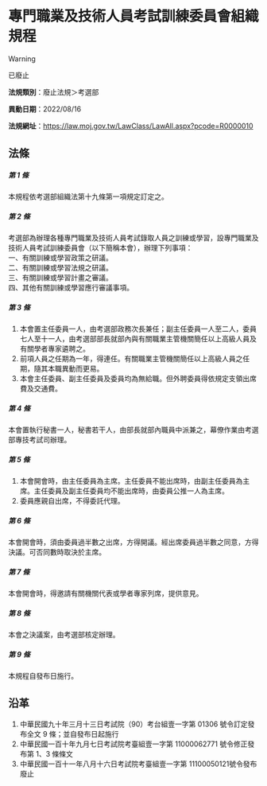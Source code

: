 # 專門職業及技術人員考試訓練委員會組織規程
> [!WARNING]
> 已廢止

**法規類別**：廢止法規＞考選部

**異動日期**：2022/08/16  

**法規網址**：https://law.moj.gov.tw/LawClass/LawAll.aspx?pcode=R0000010



## 法條
##### 第 1 條
本規程依考選部組織法第十九條第一項規定訂定之。

##### 第 2 條
考選部為辦理各種專門職業及技術人員考試錄取人員之訓練或學習，設專門職業及技術人員考試訓練委員會（以下簡稱本會），辦理下列事項：  
一、有關訓練或學習政策之研議。  
二、有關訓練或學習法規之研議。  
三、有關訓練或學習計畫之審議。  
四、其他有關訓練或學習應行審議事項。

##### 第 3 條
1. 本會置主任委員一人，由考選部政務次長兼任；副主任委員一人至二人，委員七人至十一人，由考選部部長就部內與有關職業主管機關簡任以上高級人員及有關學者專家遴聘之。
1. 前項人員之任期為一年，得連任。有關職業主管機關簡任以上高級人員之任期，隨其本職異動而更易。
1. 本會主任委員、副主任委員及委員均為無給職。但外聘委員得依規定支領出席費及交通費。

##### 第 4 條
本會置執行秘書一人，秘書若干人，由部長就部內職員中派兼之，幕僚作業由考選部專技考試司辦理。

##### 第 5 條
1. 本會開會時，由主任委員為主席。主任委員不能出席時，由副主任委員為主席。主任委員及副主任委員均不能出席時，由委員公推一人為主席。
1. 委員應親自出席，不得委託代理。

##### 第 6 條
本會開會時，須由委員過半數之出席，方得開議。經出席委員過半數之同意，方得決議。可否同數時取決於主席。

##### 第 7 條
本會開會時，得邀請有關機關代表或學者專家列席，提供意見。

##### 第 8 條
本會之決議案，由考選部核定辦理。

##### 第 9 條
本規程自發布日施行。

## 沿革
1. 中華民國九十年三月十三日考試院（90）考台組壹一字第 01306  號令訂定發布全文 9  條；並自發布日起施行
1. 中華民國一百十年九月七日考試院考臺組壹一字第 11000062771  號令修正發布第 1、3 條條文
1. 中華民國一百十一年八月十六日考試院考臺組壹一字第 11100050121號令發布廢止
